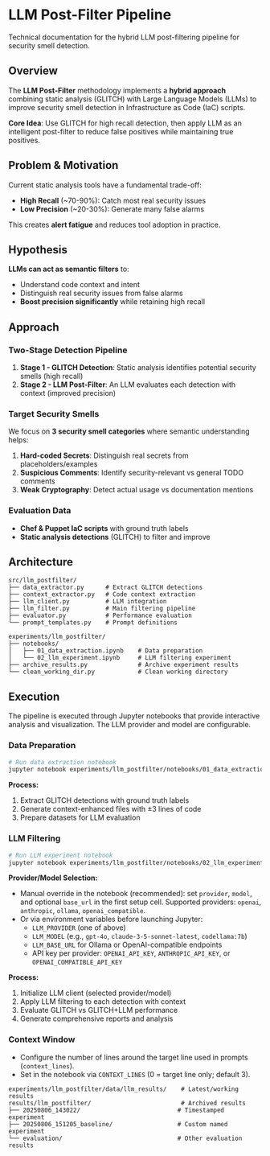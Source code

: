 # LLM Post-Filter Pipeline

Technical documentation for the hybrid LLM post-filtering pipeline for security smell detection.

## Overview

The **LLM Post-Filter** methodology implements a **hybrid approach** combining static analysis (GLITCH) with Large Language Models (LLMs) to improve security smell detection in Infrastructure as Code (IaC) scripts.

**Core Idea**: Use GLITCH for high recall detection, then apply LLM as an intelligent post-filter to reduce false positives while maintaining true positives.

## Problem & Motivation

Current static analysis tools have a fundamental trade-off:

- **High Recall** (~70-90%): Catch most real security issues
- **Low Precision** (~20-30%): Generate many false alarms

This creates **alert fatigue** and reduces tool adoption in practice.

## Hypothesis

**LLMs can act as semantic filters** to:

- Understand code context and intent
- Distinguish real security issues from false alarms
- **Boost precision significantly** while retaining high recall

## Approach

### Two-Stage Detection Pipeline

1. **Stage 1 - GLITCH Detection**: Static analysis identifies potential security smells (high recall)
2. **Stage 2 - LLM Post-Filter**: An LLM evaluates each detection with context (improved precision)

### Target Security Smells

We focus on **3 security smell categories** where semantic understanding helps:

1. **Hard-coded Secrets**: Distinguish real secrets from placeholders/examples
2. **Suspicious Comments**: Identify security-relevant vs general TODO comments
3. **Weak Cryptography**: Detect actual usage vs documentation mentions

### Evaluation Data

- **Chef & Puppet IaC scripts** with ground truth labels
- **Static analysis detections** (GLITCH) to filter and improve

## Architecture

```
src/llm_postfilter/
├── data_extractor.py      # Extract GLITCH detections
├── context_extractor.py   # Code context extraction
├── llm_client.py          # LLM integration
├── llm_filter.py          # Main filtering pipeline
├── evaluator.py           # Performance evaluation
└── prompt_templates.py    # Prompt definitions

experiments/llm_postfilter/
├── notebooks/
│   ├── 01_data_extraction.ipynb    # Data preparation
│   └── 02_llm_experiment.ipynb     # LLM filtering experiment
├── archive_results.py              # Archive experiment results
└── clean_working_dir.py            # Clean working directory
```

## Execution

The pipeline is executed through Jupyter notebooks that provide interactive analysis and visualization. The LLM provider and model are configurable.

### Data Preparation

```bash
# Run data extraction notebook
jupyter notebook experiments/llm_postfilter/notebooks/01_data_extraction.ipynb
```

**Process:**

1. Extract GLITCH detections with ground truth labels
2. Generate context-enhanced files with ±3 lines of code
3. Prepare datasets for LLM evaluation

### LLM Filtering

```bash
# Run LLM experiment notebook
jupyter notebook experiments/llm_postfilter/notebooks/02_llm_experiment.ipynb
```

**Provider/Model Selection:**

- Manual override in the notebook (recommended): set `provider`, `model`, and optional `base_url` in the first setup cell. Supported providers: `openai`, `anthropic`, `ollama`, `openai_compatible`.
- Or via environment variables before launching Jupyter:
  - `LLM_PROVIDER` (one of above)
  - `LLM_MODEL` (e.g., `gpt-4o`, `claude-3-5-sonnet-latest`, `codellama:7b`)
  - `LLM_BASE_URL` for Ollama or OpenAI-compatible endpoints
  - API key per provider: `OPENAI_API_KEY`, `ANTHROPIC_API_KEY`, or `OPENAI_COMPATIBLE_API_KEY`

**Process:**

1. Initialize LLM client (selected provider/model)
2. Apply LLM filtering to each detection with context
3. Evaluate GLITCH vs GLITCH+LLM performance
4. Generate comprehensive reports and analysis

### Context Window

- Configure the number of lines around the target line used in prompts (`context_lines`).
- Set in the notebook via `CONTEXT_LINES` (0 = target line only; default 3).

```
experiments/llm_postfilter/data/llm_results/    # Latest/working results
results/llm_postfilter/                         # Archived results
├── 20250806_143022/                           # Timestamped experiment
├── 20250806_151205_baseline/                  # Custom named experiment
└── evaluation/                                # Other evaluation results
```
